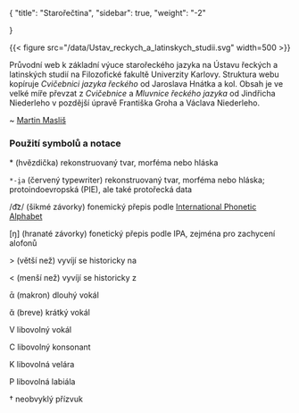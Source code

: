 {
"title": "Starořečtina",
    "sidebar": true,
    "weight": "-2"

}

{{< figure src="/data/Ustav_reckych_a_latinskych_studii.svg" width=500 >}}

Průvodní web k základní výuce starořeckého jazyka na Ústavu řeckých a latinských studií na Filozofické fakultě Univerzity Karlovy. Struktura webu kopíruje *Cvičebnici jazyka řeckého* od Jaroslava Hnátka a kol. Obsah je ve velké míře převzat z *Cvičebnice* a *Mluvnice řeckého jazyka* od Jindřicha Niederleho v pozdější úpravě Františka Groha a Václava Niederleho. 

~ [Martin Masliš](mailto:Martin.Maslis@ff.cuni.cz)

### Použití symbolů a notace

\* (hvězdička) rekonstruovaný tvar, morféma nebo hláska 

`*-i̯a` (červený typewriter) rekonstruovaný tvar, morféma nebo hláska; protoindoevropská (PIE), ale také protořecká data  

/d͡z/ (šikmé závorky) fonemický přepis podle [International Phonetic Alphabet](https://www.ipachart.com/)

[ŋ] (hranaté závorky) fonetický přepis podle IPA, zejména pro zachycení alofonů  

\> (větší než) vyvíjí se historicky na

\< (menší než) vyvíjí se historicky z 

ᾱ (makron) dlouhý vokál

ᾰ (breve) krátký vokál

V libovolný vokál

C libovolný konsonant

K libovolná velára

P libovolná labiála

† neobvyklý přízvuk 
